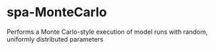 # spa-MonteCarlo
Performs a Monte Carlo-style execution of model runs with random, uniformly distributed parameters 

